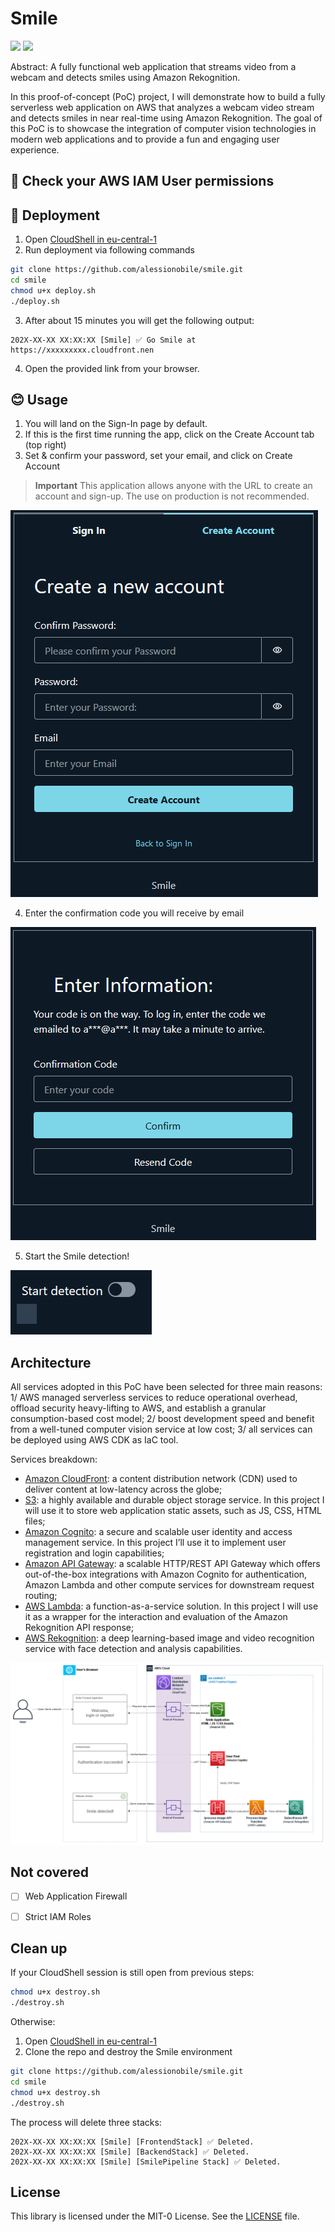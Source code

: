 # Smile

![](https://github.com/alessionobile/smile/actions/workflows/test-cdk-synth.yml/badge.svg)
![](https://github.com/alessionobile/smile/actions/workflows/test-frontend-build.yml/badge.svg)

Abstract: A fully functional web application that streams video from a webcam and detects smiles using Amazon Rekognition.

In this proof-of-concept (PoC) project, I will demonstrate how to build a fully serverless web application on AWS that analyzes a webcam video stream and detects smiles in near real-time using Amazon Rekognition. The goal of this PoC is to showcase the integration of computer vision technologies in modern web applications and to provide a fun and engaging user experience.

## 🚀 Check your AWS IAM User permissions


## 🚀 Deployment
1. Open [CloudShell in eu-central-1](https://eu-central-1.console.aws.amazon.com/cloudshell/home?region=eu-central-1#)
2. Run deployment via following commands

```sh
git clone https://github.com/alessionobile/smile.git
cd smile
chmod u+x deploy.sh
./deploy.sh
```

3. After about 15 minutes you will get the following output:

```
202X-XX-XX XX:XX:XX [Smile] ✅ Go Smile at https://xxxxxxxxx.cloudfront.nen
```

4. Open the provided link from your browser.

## 😊 Usage

1. You will land on the Sign-In page by default.
2. If this is the first time running the app, click on the Create Account tab (top right)
3. Set & confirm your password, set your email, and click on Create Account

> **Important**
> This application allows anyone with the URL to create an account and sign-up. The use on production is not recommended.

![](./docs/how-to/smile-create-account.png)

4. Enter the confirmation code you will receive by email

![](./docs/how-to/smile-confirm-code.png)

5. Start the Smile detection!

![](./docs/how-to/smile-start-detection.png)

## Architecture

All services adopted in this PoC have been selected for three main reasons: 1/ AWS managed serverless services to reduce operational overhead, offload security heavy-lifting to AWS, and establish a granular consumption-based cost model; 2/ boost development speed and benefit from a well-tuned computer vision service at low cost; 3/ all services can be deployed using AWS CDK as IaC tool.

Services breakdown:

- [Amazon CloudFront](https://aws.amazon.com/cloudfront/): a content distribution network (CDN) used to deliver content at low-latency across the globe;
- [S3](https://aws.amazon.com/s3/): a highly available and durable object storage service. In this project I will use it to store web application static assets, such as JS, CSS, HTML files;
- [Amazon Cognito](https://aws.amazon.com/cognito/): a secure and scalable user identity and access management service. In this project I’ll use it to implement user registration and login capabilities;
- [Amazon API Gateway](https://aws.amazon.com/api-gateway/): a scalable HTTP/REST API Gateway which offers out-of-the-box integrations with Amazon Cognito for authentication, Amazon Lambda and other compute services for downstream request routing;
- [AWS Lambda](https://aws.amazon.com/lambda/): a function-as-a-service solution. In this project I will use it as a wrapper for the interaction and evaluation of the Amazon Rekognition API response;
- [AWS Rekognition](https://aws.amazon.com/rekognition/): a deep learning-based image and video recognition service with face detection and analysis capabilities.

![](./docs/diagrams/detect-smile.png)

## Not covered

- [ ] Web Application Firewall
- [ ] Strict IAM Roles


## Clean up

If your CloudShell session is still open from previous steps:

```sh
chmod u+x destroy.sh
./destroy.sh
```

Otherwise:

1. Open [CloudShell in eu-central-1](https://eu-central-1.console.aws.amazon.com/cloudshell/home?region=eu-central-1#)
2. Clone the repo and destroy the Smile environment

```sh
git clone https://github.com/alessionobile/smile.git
cd smile
chmod u+x destroy.sh
./destroy.sh
```

The process will delete three stacks:

```
202X-XX-XX XX:XX:XX [Smile] [FrontendStack] ✅ Deleted.
202X-XX-XX XX:XX:XX [Smile] [BackendStack] ✅ Deleted.
202X-XX-XX XX:XX:XX [Smile] [SmilePipeline Stack] ✅ Deleted.
```

## License

This library is licensed under the MIT-0 License. See the [LICENSE](./LICENSE) file.